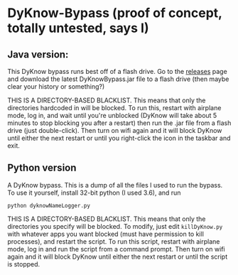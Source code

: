 # DyKnow-Bypass (proof of concept, totally untested, says I)

## Java version:

This DyKnow bypass runs best off of a flash drive. Go to the [releases](https://github.com/NoMod-Programming/DyKnow-Bypass/releases) page and download the latest DyKnowBypass.jar file to a flash drive (then maybe clear your history or something?)

THIS IS A DIRECTORY-BASED BLACKLIST. This means that only the directories hardcoded in will be blocked. To run this, restart with airplane mode, log in, and wait until you're unblocked (DyKnow will take about 5 minutes to stop blocking you after a restart) then run the .jar file from a flash drive (just double-click). Then turn on wifi again and it will block DyKnow until either the next restart or until you right-click the icon in the taskbar and exit.

## Python version

A DyKnow bypass. This is a dump of all the files I used to run the bypass. To use it yourself, install 32-bit python (I used 3.6), and run 

    python dyknowNameLogger.py
    
THIS IS A DIRECTORY-BASED BLACKLIST. This means that only the directories you specify will be blocked. To modify, just edit `killDyKnow.py` with whatever apps you want blocked (must have permission to kill processes), and restart the script. To run this script, restart with airplane mode, log in and run the script from a command prompt. Then turn on wifi again and it will block DyKnow until either the next restart or until the script is stopped.
